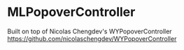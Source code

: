 MLPopoverController
===================

Built on top of Nicolas Chengdev's WYPopoverController https://github.com/nicolaschengdev/WYPopoverController
